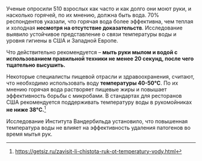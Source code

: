 Ученые опросили 510 взрослых как часто и как долго они моют руки, и насколько горячей, по их мнению, должна быть вода. 70% респондентов указали, что горячая вода более эффективна, чем теплая и холодная **несмотря на отсутствие доказательств**. Исследование выявило устойчивое представление о связи температуры воды и уровня гигиены в США и Западной Европе.

Что действительно рекомендуется – **мыть руки мылом и водой с использованием правильной техники не менее 20 секунд, после чего тщательно высушить.**

Некоторые специалисты пищевой отрасли и здравоохранения, считают, что необходимо использовать воду **температуры 40-50°C**. По их мнению горячая вода растворяет пищевые жиры и повышает эффективность борьбы с микробами. В стандартах для ресторанов США рекомендуется поддерживать температуру воды в рукомойниках **не ниже 38°C.**[^1]

Исследование Института Вандербильда установило, что повышенная температура воды не влияет на эффективность удаления патогенов во время мытья рук. 

[^1]: https://getsiz.ru/zavisit-li-chistota-ruk-ot-temperatury-vody.html
